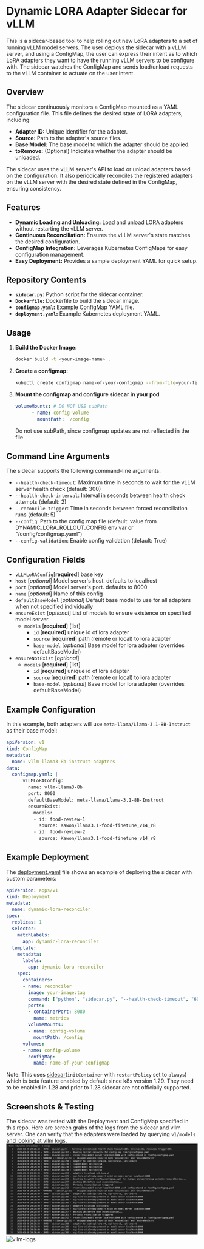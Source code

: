 # Dynamic LORA Adapter Sidecar for vLLM

This is a sidecar-based tool to help rolling out new LoRA adapters to a set of running vLLM model servers. The user deploys the sidecar with a vLLM server, and using a ConfigMap, the user can express their intent as to which LoRA adapters they want to have the running vLLM servers to be configure with. The sidecar watches the ConfigMap and sends load/unload requests to the vLLM container to actuate on the user intent. 

## Overview

The sidecar continuously monitors a ConfigMap mounted as a YAML configuration file. This file defines the desired state of LORA adapters, including:

- **Adapter ID:** Unique identifier for the adapter.
- **Source:** Path to the adapter's source files.
- **Base Model:** The base model to which the adapter should be applied.
- **toRemove:** (Optional) Indicates whether the adapter should be unloaded.

The sidecar uses the vLLM server's API to load or unload adapters based on the configuration. It also periodically reconciles the registered adapters on the vLLM server with the desired state defined in the ConfigMap, ensuring consistency.

## Features

- **Dynamic Loading and Unloading:**  Load and unload LORA adapters without restarting the vLLM server.
- **Continuous Reconciliation:**  Ensures the vLLM server's state matches the desired configuration.
- **ConfigMap Integration:**  Leverages Kubernetes ConfigMaps for easy configuration management.
- **Easy Deployment:**  Provides a sample deployment YAML for quick setup.

## Repository Contents

- **`sidecar.py`:**  Python script for the sidecar container.
- **`Dockerfile`:**  Dockerfile to build the sidecar image.
- **`configmap.yaml`:**  Example ConfigMap YAML file.
- **`deployment.yaml`:**  Example Kubernetes deployment YAML.

## Usage


1. **Build the Docker Image:**
   ```bash
   docker build -t <your-image-name> .
   ```

2. **Create a configmap:**
   ```bash
   kubectl create configmap name-of-your-configmap --from-file=your-file.yaml
   ```

3. **Mount the configmap and configure sidecar in your pod**
   ```yaml
   volumeMounts: # DO NOT USE subPath
         - name: config-volume
           mountPath:  /config
   ```
   Do not use subPath, since configmap updates are not reflected in the file

## Command Line Arguments

The sidecar supports the following command-line arguments:

- `--health-check-timeout`: Maximum time in seconds to wait for the vLLM server health check (default: 300)
- `--health-check-interval`: Interval in seconds between health check attempts (default: 2)
- `--reconcile-trigger`: Time in seconds between forced reconciliation runs (default: 5)
- `--config`: Path to the config map file (default: value from DYNAMIC_LORA_ROLLOUT_CONFIG env var or "/config/configmap.yaml")
- `--config-validation`: Enable config validation (default: True)

## Configuration Fields
- `vLLMLoRAConfig`[**required**]  base key 
- `host` [*optional*] Model server's host. defaults to localhost
- `port` [*optional*] Model server's port. defaults to 8000
- `name` [*optional*] Name of this config
- `defaultBaseModel` [*optional*] Default base model to use for all adapters when not specified individually
- `ensureExist` [*optional*] List of models to ensure existence on specified model server.
    -  `models` [**required**] [list]
        - `id` [**required**] unique id of lora adapter
        - `source` [**required**] path (remote or local) to lora adapter
        - `base-model` [*optional*] Base model for lora adapter (overrides defaultBaseModel)
- `ensureNotExist` [*optional*]
    - `models` [**required**] [list]
        - `id` [**required**] unique id of lora adapter
        - `source` [**required**] path (remote or local) to lora adapter
        - `base-model` [*optional*] Base model for lora adapter (overrides defaultBaseModel)

## Example Configuration

In this example, both adapters will use `meta-llama/Llama-3.1-8B-Instruct` as their base model:

```yaml
apiVersion: v1
kind: ConfigMap
metadata:
  name: vllm-llama3-8b-instruct-adapters
data:
  configmap.yaml: |
      vLLMLoRAConfig:
        name: vllm-llama3-8b
        port: 8000
        defaultBaseModel: meta-llama/Llama-3.1-8B-Instruct
        ensureExist:
          models:
          - id: food-review-1
            source: Kawon/llama3.1-food-finetune_v14_r8
          - id: food-review-2
            source: Kawon/llama3.1-food-finetune_v14_r8
```

## Example Deployment

The [deployment.yaml](deployment.yaml) file shows an example of deploying the sidecar with custom parameters:

```yaml
apiVersion: apps/v1
kind: Deployment
metadata:
  name: dynamic-lora-reconciler
spec:
  replicas: 1
  selector:
    matchLabels:
      app: dynamic-lora-reconciler
  template:
    metadata:
      labels:
        app: dynamic-lora-reconciler
    spec:
      containers:
      - name: reconciler
        image: your-image:tag
        command: ["python", "sidecar.py", "--health-check-timeout", "600", "--health-check-interval", "5", "--reconcile-trigger", "10"] #optional if overriding default values
        ports:
        - containerPort: 8080
          name: metrics
        volumeMounts:
        - name: config-volume
          mountPath: /config
      volumes:
      - name: config-volume
        configMap:
          name: name-of-your-configmap
```

Note: This uses [sidecar](https://kubernetes.io/docs/concepts/workloads/pods/sidecar-containers/)(`initContainer` with `restartPolicy` set to `always`) which is beta feature enabled by default since k8s version 1.29. They need to be enabled in 1.28 and prior to 1.28 sidecar are not officially supported.

## Screenshots & Testing
The sidecar was tested with the Deployment and ConfigMap specified in this repo. Here are screen grabs of the logs from the sidecar and vllm server. One can verify that the adapters were loaded by querying `v1/models` and looking at vllm logs.
![lora-adapter-syncer](screenshots/lora-syncer-logs.png)
![vllm-logs](screenshots/vllm-logs.png)
